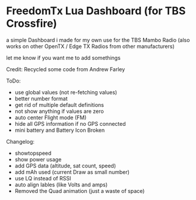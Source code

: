 # FreedomTx Lua Dashboard (for TBS Crossfire)

a simple Dashboard i made for my own use for the TBS Mambo Radio
(also works on other OpenTX / Edge TX Radios from other manufacturers)

let me know if you want me to add somethings

Credit: Recycled some code from Andrew Farley

ToDo:
- use global values (not re-fetching values)
- better number format
- get rid of multiple default definitions
- not show anything if values are zero
- auto center Flight mode (FM)
- hide all GPS information if no GPS connected
- mini battery and Battery Icon Broken

Changelog:
- showtopspeed
- show power usage
- add GPS data (altitude, sat count, speed)
- add mAh used (current Draw as small number)
- use LQ instead of RSSI
- auto align lables (like Volts and amps)
- Removed the Quad animation (just a waste of space)
